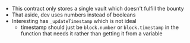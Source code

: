 - This contract only stores a single vault which doesn't fulfill the bounty
- That aside, dev uses numbers instead of booleans
- Interesting has `_updateTimestamp` which is not ideal
	- timestamp should just be `block.number` or `block.timestamp` in the function that needs it rather than getting it from a variable